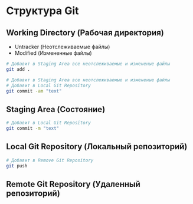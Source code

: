 # Структура Git

## Working Directory (Рабочая директория)

- Untracker (Неотслеживаемые файлы)
- Modified (Измененные файлы)

```bash
# Добавит в Staging Area все неотслеживаемые и измененые файлы
git add .

# Добавит в Staging Area все неотслеживаемые и измененые файлы
# Добавит в Local Git Repository
git commit -am "text"
```

## Staging Area (Состояние)

```bash
# Добавит в Local Git Repository
git commit -m "text"
```

## Local Git Repository (Локальный репозиторий)

```bash
# Добавит в Remove Git Repository
git push
```

## Remote Git Repository (Удаленный репозиторий)
